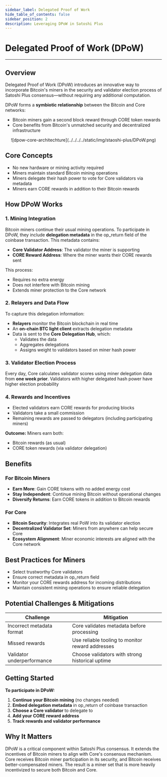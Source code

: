 ```yaml
---
sidebar_label: Delegated Proof of Work
hide_table_of_contents: false
sidebar_position: 2
description: Leveraging DPoW in Satoshi Plus
---
```


# Delegated Proof of Work (DPoW)

---

## Overview

Delegated Proof of Work (DPoW) introduces an innovative way to incorporate Bitcoin's miners in the security and validator election process of Satoshi Plus consensus—without requiring any additional computation.

DPoW forms a **symbiotic relationship** between the Bitcoin and Core networks:

- Bitcoin miners gain a second block reward through CORE token rewards
- Core benefits from Bitcoin's unmatched security and decentralized infrastructure

<p align="center">
![dpow-core-architechture](../../../../static/img/staoshi-plus/DPoW.png)
</p>

## Core Concepts

- No new hardware or mining activity required
- Miners maintain standard Bitcoin mining operations
- Miners delegate their hash power to vote for Core validators via metadata
- Miners earn CORE rewards in addition to their Bitcoin rewards

## How DPoW Works

### 1. Mining Integration

Bitcoin miners continue their usual mining operations. To participate in DPoW, they include **delegation metadata** in the op_return field of the coinbase transaction. This metadata contains:

- **Core Validator Address**: The validator the miner is supporting
- **CORE Reward Address**: Where the miner wants their CORE rewards sent

This process:

- Requires no extra energy
- Does not interfere with Bitcoin mining
- Extends miner protection to the Core network

### 2. Relayers and Data Flow

To capture this delegation information:

- **Relayers** monitor the Bitcoin blockchain in real time
- An **on-chain BTC light client** extracts delegation metadata
- Data is sent to the **Core Delegation Hub**, which:
  - Validates the data
  - Aggregates delegations
  - Assigns weight to validators based on miner hash power

### 3. Validator Election Process

Every day, Core calculates validator scores using miner delegation data from **one week prior**. Validators with higher delegated hash power have higher election probability

### 4. Rewards and Incentives

- Elected validators earn CORE rewards for producing blocks
- Validators take a small commission
- Remaining rewards are passed to delegators (including participating miners)

**Outcome:** Miners earn both:

- Bitcoin rewards (as usual)
- CORE token rewards (via validator delegation)

## Benefits

### For Bitcoin Miners

- **Earn More**: Gain CORE tokens with no added energy cost
- **Stay Independent**: Continue mining Bitcoin without operational changes
- **Diversify Returns**: Earn CORE tokens in addition to Bitcoin rewards

### For Core

- **Bitcoin Security**: Integrates real PoW into its validator election
- **Decentralized Validator Set**: Miners from anywhere can help secure Core
- **Ecosystem Alignment**: Miner economic interests are aligned with the Core network

## Best Practices for Miners

- Select trustworthy Core validators
- Ensure correct metadata in op_return field
- Monitor your CORE rewards address for incoming distributions
- Maintain consistent mining operations to ensure reliable delegation

## Potential Challenges & Mitigations

| **Challenge**              | **Mitigation**                                   |
| -------------------------- | ------------------------------------------------ |
| Incorrect metadata format  | Core validates metadata before processing        |
| Missed rewards             | Use reliable tooling to monitor reward addresses |
| Validator underperformance | Choose validators with strong historical uptime  |

## Getting Started

**To participate in DPoW:**

1. **Continue your Bitcoin mining** (no changes needed)
2. **Embed delegation metadata** in op_return of coinbase transaction
3. **Choose a Core validator** to delegate to
4. **Add your CORE reward address**
5. **Track rewards and validator performance**

## Why It Matters

DPoW is a critical component within Satoshi Plus consensus. It extends the incentives of Bitcoin miners to align with Core's consensus mechanism. Core receives Bitcoin miner participation in its security, and Bitcoin receives better-compensated miners. The result is a miner set that is more heavily incentivized to secure both Bitcoin and Core.
